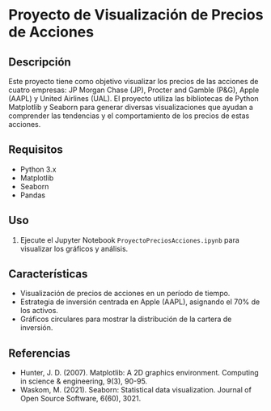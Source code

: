 # Proyecto de Visualización de Precios de Acciones

## Descripción

Este proyecto tiene como objetivo visualizar los precios de las acciones de cuatro empresas: JP Morgan Chase (JP), Procter and Gamble (P&G), Apple (AAPL) y United Airlines (UAL). El proyecto utiliza las bibliotecas de Python Matplotlib y Seaborn para generar diversas visualizaciones que ayudan a comprender las tendencias y el comportamiento de los precios de estas acciones.

## Requisitos

- Python 3.x
- Matplotlib
- Seaborn
- Pandas

## Uso

1. Ejecute el Jupyter Notebook `ProyectoPreciosAcciones.ipynb` para visualizar los gráficos y análisis.

## Características

- Visualización de precios de acciones en un período de tiempo.
- Estrategia de inversión centrada en Apple (AAPL), asignando el 70% de los activos.
- Gráficos circulares para mostrar la distribución de la cartera de inversión.

## Referencias

- Hunter, J. D. (2007). Matplotlib: A 2D graphics environment. Computing in science & engineering, 9(3), 90-95.
- Waskom, M. (2021). Seaborn: Statistical data visualization. Journal of Open Source Software, 6(60), 3021.

